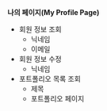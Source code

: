 **나의 페이지(My Profile Page)**
- 회원 정보 조회
    - 닉네임
    - 이메일
- 회원 정보 수정
    - 닉네임
- 포트폴리오 목록 조회
    - 제목
    - 포트폴리오 페이지
